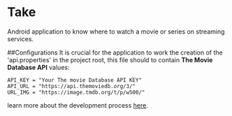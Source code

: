 # Take

Android application to know where to watch a movie or series on streaming services.

##Configurations
It is crucial for the application to work the creation of the 'api.properties' in the project root,
this file should to contain **The Movie Database API** values:

```
API_KEY = "Your The movie Database API KEY"
API_URL = "https://api.themoviedb.org/3/"
URL_IMG = "https://image.tmdb.org/t/p/w500/"
```

learn more about the development process [here](https://tree.taiga.io/project/leoallvez-take/timeline).
